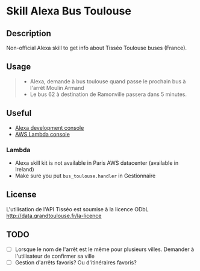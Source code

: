 # Skill Alexa Bus Toulouse

## Description

Non-official Alexa skill to get info about Tisséo Toulouse buses (France).

## Usage

> - Alexa, demande à bus toulouse quand passe le prochain bus à l'arrêt Moulin Armand
> - Le bus 62 à destination de Ramonville passera dans 5 minutes.

## Useful

- [Alexa development console](https://developer.amazon.com/alexa/console/ask)
- [AWS Lambda console](https://eu-west-1.console.aws.amazon.com/lambda/home?region=eu-west-1)

### Lambda 

- Alexa skill kit is not available in Paris AWS datacenter (available in Ireland)
- Make sure you put `bus_toulouse.handler` in Gestionnaire

## License

L'utilisation de l'API Tisséo est soumise à la licence ODbL <http://data.grandtoulouse.fr/la-licence>

## TODO

- [ ] Lorsque le nom de l'arrêt est le même pour plusieurs villes. Demander à l'utilisateur de confirmer sa ville
- [ ] Gestion d'arrêts favoris? Ou d'itinéraires favoris?